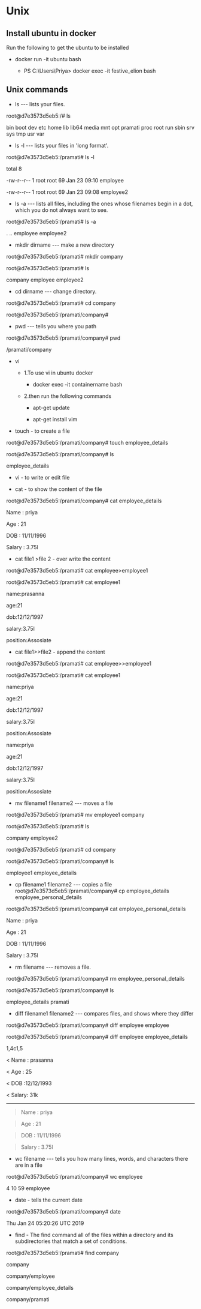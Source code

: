 # Unix
## Install ubuntu in docker

Run the following to get the ubuntu to be installed
 
 -  docker run -it ubuntu bash
 
     - PS C:\Users\Priya> docker exec -it festive_elion bash

## Unix commands

- ls --- lists your files.

 root@d7e3573d5eb5:/# ls
     
bin  boot  dev  etc  home  lib  lib64  media  mnt  opt  pramati  proc  root  run  sbin  srv  sys  tmp  usr  var


- ls -l --- lists your files in 'long format'.

root@d7e3573d5eb5:/pramati# ls -l

total 8

-rw-r--r-- 1 root root 69 Jan 23 09:10 employee

-rw-r--r-- 1 root root 69 Jan 23 09:08 employee2

- ls -a --- lists all files, including the ones whose filenames begin in a dot, which you do not always want to see. 

root@d7e3573d5eb5:/pramati# ls -a

.  ..  employee  employee2

- mkdir dirname --- make a new directory

root@d7e3573d5eb5:/pramati# mkdir company

root@d7e3573d5eb5:/pramati# ls

company  employee  employee2

- cd dirname --- change directory.

root@d7e3573d5eb5:/pramati# cd company

root@d7e3573d5eb5:/pramati/company#

- pwd --- tells you where you path

root@d7e3573d5eb5:/pramati/company# pwd

/pramati/company
- vi
 
    - 1.To use vi in ubuntu docker 

        - docker exec -it containername  bash
        

    - 2.then run the following commands

       - apt-get update

      - apt-get install vim
     
- touch - to create a file

root@d7e3573d5eb5:/pramati/company# touch employee_details

root@d7e3573d5eb5:/pramati/company# ls

employee_details

- vi - to write or edit file  

- cat - to show the content of the file

root@d7e3573d5eb5:/pramati/company# cat employee_details

Name : priya

Age  : 21

DOB  : 11/11/1996

Salary : 3.75l


- cat file1 >file 2 - over write the content

root@d7e3573d5eb5:/pramati# cat employee>employee1

root@d7e3573d5eb5:/pramati# cat employee1

name:prasanna

age:21

dob:12/12/1997

salary:3.75l

position:Assosiate

- cat file1>>file2 - append the content

root@d7e3573d5eb5:/pramati# cat employee>>employee1

root@d7e3573d5eb5:/pramati# cat employee1

name:priya

age:21

dob:12/12/1997

salary:3.75l

position:Assosiate

name:priya

age:21

dob:12/12/1997

salary:3.75l

position:Assosiate


- mv filename1 filename2 --- moves a file 

root@d7e3573d5eb5:/pramati# mv employee1 company

root@d7e3573d5eb5:/pramati# ls

company  employee2

root@d7e3573d5eb5:/pramati# cd company

root@d7e3573d5eb5:/pramati/company# ls

employee1  employee_details

- cp filename1 filename2 --- copies a file
root@d7e3573d5eb5:/pramati/company# cp employee_details employee_personal_details 

root@d7e3573d5eb5:/pramati/company# cat employee_personal_details

Name : priya

Age  : 21

DOB  : 11/11/1996

Salary : 3.75l

- rm filename --- removes a file.

root@d7e3573d5eb5:/pramati/company# rm employee_personal_details

root@d7e3573d5eb5:/pramati/company# ls

employee_details  pramati

 
- diff filename1 filename2 --- compares files, and shows where they differ

root@d7e3573d5eb5:/pramati/company# diff employee employee

root@d7e3573d5eb5:/pramati/company# diff employee employee_details

1,4c1,5

< Name  :  prasanna

< Age   : 25

< DOB   :12/12/1993

< Salary: 31k

---

> Name : priya

> Age  : 21

> DOB  : 11/11/1996

> Salary : 3.75l

- wc filename --- tells you how many lines, words, and characters there are in a file

root@d7e3573d5eb5:/pramati/company# wc employee

 4 10 59 employee

- date - tells the current date

root@d7e3573d5eb5:/pramati/company# date

Thu Jan 24 05:20:26 UTC 2019

- find - The find command all of the files within a directory and its subdirectories that match a set of conditions. 

root@d7e3573d5eb5:/pramati# find company

company

company/employee

company/employee_details

company/pramati
